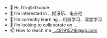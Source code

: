 - 👋 Hi, I’m @xfkcode
- 👀 I’m interested in ...摇滚乐、电吉他
- 🌱 I’m currently learning ...机器学习、深度学习
- 💞️ I’m looking to collaborate on ...
- 📫 How to reach me ...491915216@qq.com

<!---
xfkcode/xfkcode is a ✨ special ✨ repository because its `README.md` (this file) appears on your GitHub profile.
You can click the Preview link to take a look at your changes.
--->
